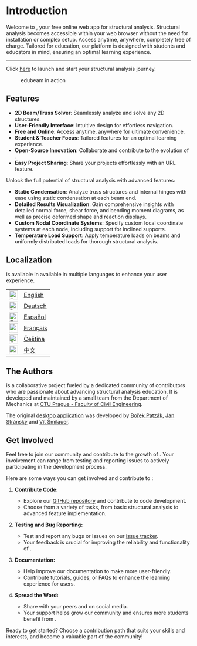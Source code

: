 <script setup>
import { VPTeamMembers } from 'vitepress/theme'

const members = [
  {
    avatar: 'https://www.github.com/janvorisek.png',
    name: 'Jan Voříšek',
    title: 'Maintainer, UI/UX',
    links: [
      { icon: 'github', link: 'https://github.com/janvorisek' },
      { icon: 'twitter', link: 'https://twitter.com/janvorisekdev' },
    ]
  },
  {
   avatar: 'https://www.github.com/bpatzak.png',
    name: 'Bořek Patzák',
    title: 'Original author, FEA implementation',
    links: [
      { icon: 'github', link: 'https://github.com/bpatzak' },
      { icon: { svg: '<svg viewBox="0 0 24 24" fill="none" xmlns="http://www.w3.org/2000/svg"><g id="SVGRepo_bgCarrier" stroke-width="0"></g><g id="SVGRepo_tracerCarrier" stroke-linecap="round" stroke-linejoin="round"></g><g id="SVGRepo_iconCarrier"> <g id="style=stroke" clip-path="url(#clip0_1_1828)"> <g id="web"> <path id="vector (Stroke)" fill-rule="evenodd" clip-rule="evenodd" d="M10.4425 2.44429C10.0752 3.64002 9.32073 6.25569 8.89915 8.83258C9.99331 9.00921 11.0621 9.12209 12 9.12209C12.9379 9.12209 14.0067 9.00921 15.1009 8.83258C14.6793 6.25569 13.9248 3.64002 13.5575 2.44429C13.0509 2.3624 12.5307 2.31977 12 2.31977C11.4693 2.31977 10.9491 2.3624 10.4425 2.44429ZM15.3337 2.90893C15.737 4.305 16.2958 6.42828 16.6448 8.54737C18.1513 8.23703 19.5727 7.85824 20.605 7.56109C19.4986 5.42102 17.6172 3.74662 15.3337 2.90893ZM21.2129 9.01933C20.1222 9.33683 18.5423 9.76328 16.8594 10.1057C16.9295 10.7564 16.9709 11.3958 16.9709 12C16.9709 12.8816 16.8827 13.8411 16.7445 14.8058C18.759 14.3858 20.6068 13.849 21.5557 13.5575C21.6376 13.0509 21.6802 12.5307 21.6802 12C21.6802 10.959 21.5162 9.95751 21.2129 9.01933ZM21.0911 15.3337C19.9166 15.6729 18.229 16.1219 16.4634 16.4634C16.1219 18.229 15.6729 19.9166 15.3337 21.0911C17.9978 20.1138 20.1138 17.9978 21.0911 15.3337ZM13.5576 21.5557C13.849 20.6068 14.3858 18.759 14.8058 16.7445C13.8411 16.8827 12.8816 16.9709 12 16.9709C11.1184 16.9709 10.1589 16.8827 9.19423 16.7445C9.61421 18.759 10.151 20.6068 10.4425 21.5557C10.9491 21.6376 11.4693 21.6802 12 21.6802C12.5307 21.6802 13.0509 21.6376 13.5576 21.5557ZM8.66629 21.0911C8.32707 19.9166 7.8781 18.229 7.53658 16.4634C5.77099 16.1219 4.08335 15.6729 2.90891 15.3337C3.88622 17.9978 6.00216 20.1138 8.66629 21.0911ZM2.44429 13.5575C3.39316 13.849 5.24101 14.3858 7.25548 14.8058C7.1173 13.8411 7.02907 12.8816 7.02907 12C7.02907 11.3958 7.07048 10.7564 7.14056 10.1057C5.45769 9.76328 3.87779 9.33683 2.78712 9.01933C2.48383 9.95751 2.31977 10.959 2.31977 12C2.31977 12.5307 2.3624 13.0509 2.44429 13.5575ZM3.39504 7.56109C4.42731 7.85824 5.84865 8.23703 7.35522 8.54737C7.70416 6.42827 8.26303 4.305 8.66626 2.90893C6.38282 3.74662 4.50139 5.42102 3.39504 7.56109ZM8.68924 10.3888C8.63137 10.9544 8.59884 11.4968 8.59884 12C8.59884 12.9399 8.71224 14.012 8.88985 15.1102C9.98798 15.2878 11.0601 15.4012 12 15.4012C12.9399 15.4012 14.012 15.2878 15.1102 15.1102C15.2878 14.012 15.4012 12.9399 15.4012 12C15.4012 11.4968 15.3686 10.9544 15.3108 10.3888C14.1776 10.5703 13.0348 10.6919 12 10.6919C10.9652 10.6919 9.82236 10.5703 8.68924 10.3888ZM9.67273 0.991173C10.4243 0.833026 11.2029 0.75 12 0.75C12.7971 0.75 13.5757 0.833026 14.3273 0.991174C18.0108 1.76627 21.0281 4.34097 22.42 7.75174C22.9554 9.06356 23.25 10.4983 23.25 12C23.25 12.7971 23.167 13.5757 23.0088 14.3273C22.0943 18.6736 18.6736 22.0943 14.3273 23.0088C13.5757 23.167 12.7971 23.25 12 23.25C11.2029 23.25 10.4243 23.167 9.67273 23.0088C5.32644 22.0943 1.90572 18.6736 0.991173 14.3273C0.833026 13.5757 0.75 12.7971 0.75 12C0.75 10.4972 1.04509 9.06132 1.58123 7.74866C2.97369 4.33943 5.99026 1.76604 9.67273 0.991173Z" fill="currentColor"></path> </g> </g> <defs> <clipPath id="clip0_1_1828"> <rect width="24" height="24" fill="white"></rect> </clipPath> </defs> </g></svg>'}, link: 'http://ksm.fsv.cvut.cz/~bp/'}
    ]
  }
]
</script>

# Introduction

Welcome to <Edubeam />, your free online web app for structural analysis. Structural analysis becomes accessible within your web browser without the need for installation or complex setup. Access anytime, anywhere, completely free of charge. Tailored for education, our platform is designed with students and educators in mind, ensuring an optimal learning experience.

<hr>

Click [here](https://run.edubeam.app) to launch <Edubeam /> and start your structural analysis journey.

<figure>
  <a href="https://run.edubeam.app" target="_blank">
    <WelcomeStructure />
    </a>
  <figcaption>edubeam in action</figcaption>
</figure>

## Features

- **2D Beam/Truss Solver**: Seamlessly analyze and solve any 2D structures.
- **User-Friendly Interface**: Intuitive design for effortless navigation.
- **Free and Online**: Access anytime, anywhere for ultimate convenience.
- **Student & Teacher Focus**: Tailored features for an optimal learning experience.
- **Open-Source Innovation**: Collaborate and contribute to the evolution of <Edubeam />.
- **Easy Project Sharing**: Share your projects effortlessly with an URL feature.

Unlock the full potential of structural analysis with advanced features:

- **Static Condensation**: Analyze truss structures and internal hinges with ease using static condensation at each beam end.
- **Detailed Results Visualization**: Gain comprehensive insights with detailed normal force, shear force, and bending moment diagrams, as well as precise deformed shape and reaction displays.
- **Custom Nodal Coordinate Systems**: Specify custom local coordinate systems at each node, including support for inclined supports.
- **Temperature Load Support**: Apply temperature loads on beams and uniformly distributed loads for thorough structural analysis.

## Localization

<Edubeam /> is available in available in multiple languages to enhance your user experience.

<div>

<table>
    <tr>
        <td><img src="language-icons/icons/en.svg" style="height: 24px;" alt="English" /></td>
        <td><a href="https://run.edubeam.app/?lang=en" target="_blank">English</a></td>
    </tr>
    <tr>
        <td><img src="language-icons/icons/de.svg" style="height: 24px;" alt="Deutsch" /></td>
        <td><a href="https://run.edubeam.app/?lang=de" target="_blank">Deutsch</a></td>
    </tr>
    <tr>
        <td><img src="language-icons/icons/es.svg" style="height: 24px;" alt="Español" /></td>
        <td><a href="https://run.edubeam.app/?lang=es" target="_blank">Español</a></td>
    </tr>
    <tr>
        <td><img src="language-icons/icons/fr.svg" style="height: 24px;" alt="Français" /></td>
        <td><a href="https://run.edubeam.app/?lang=fr" target="_blank">Français</a></td>
    </tr>
    <tr>
        <td><img src="language-icons/icons/cs.svg" style="height: 24px;" alt="Čeština" /></td>
        <td><a href="https://run.edubeam.app/?lang=cs" target="_blank">Čeština</a></td>
    </tr>
    <tr>
        <td><img src="language-icons/icons/zh.svg" style="height: 24px;" alt="中文" /></td>
        <td><a href="https://run.edubeam.app/?lang=cn" target="_blank">中文</a></td>
    </tr>
</table>

</div>

## The Authors

<Edubeam /> is a collaborative project fueled by a dedicated community of contributors who are passionate about advancing structural analysis education. It is developed and maintained by a small team from the Department of Mechanics at [CTU Prague - Faculty of Civil Engineering](https://www.fsv.cvut.cz/en).

<VPTeamMembers size="small" :members="members" />

The original [desktop application](https://www.oofem.org/wiki/doku.php?id=edubeam:edubeam_en) was developed by [Bořek Patzák](http://ksm.fsv.cvut.cz/~bp/), [Jan Stránský](https://mech.fsv.cvut.cz/~stransky/en/) and [Vít Šmilauer](https://mech.fsv.cvut.cz/~smilauer/).

## Get Involved

Feel free to join our community and contribute to the growth of <Edubeam />. Your involvement can range from testing and reporting issues to actively participating in the development process.

Here are some ways you can get involved and contribute to <Edubeam />:

1. **Contribute Code:**

   - Explore our [GitHub repository](https://github.com/janvorisek/edubeam) and contribute to code development.
   - Choose from a variety of tasks, from basic structural analysis to advanced feature implementation.

2. **Testing and Bug Reporting:**

   - Test <Edubeam /> and report any bugs or issues on our [issue tracker](https://github.com/janvorisek/edubeam/issues).
   - Your feedback is crucial for improving the reliability and functionality of <Edubeam />.

3. **Documentation:**

   - Help improve our documentation to make <Edubeam /> more user-friendly.
   - Contribute tutorials, guides, or FAQs to enhance the learning experience for users.

4. **Spread the Word:**
   - Share <Edubeam /> with your peers and on social media.
   - Your support helps grow our community and ensures more students benefit from <Edubeam />.

Ready to get started? Choose a contribution path that suits your skills and interests, and become a valuable part of the <Edubeam /> community!
